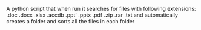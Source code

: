  A python script that when run it searches for files with following extensions: 
  .doc 
  .docx
  .xlsx
  .accdb
  .ppt'
  .pptx
  .pdf
  .zip
  .rar
  .txt
and automatically creates a folder and sorts all the files in each folder
